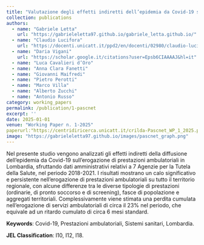 ```yaml
---
title: "Valutazione degli effetti indiretti dell’epidemia da Covid-19 sul sistema sanitario Lombardo"
collection: publications
authors:
  - name: "Gabriele Letta"
    url: "https://gabrieleletta97.github.io/gabriele_letta.github.io/"
  - name: "Claudio Lucifora"
    url: "https://docenti.unicatt.it/ppd2/en/docenti/02980/claudio-lucifora/profilo"
  - name: "Daria Vigani"
    url: "https://scholar.google.it/citations?user=Epsb6CIAAAAJ&hl=it"
  - name: "Luca Cavalieri d’Oro"
  - name: "Anna Clara Fanetti"
  - name: "Giovanni Maifredi"
  - name: "Pietro Perotti"
  - name: "Marco Villa"
  - name: "Alberto Zucchi"
  - name: "Antonio Russo"
category: working_papers
permalink: /publication/1-pascnet
excerpt: ''
date: 2025-01-01
venue: "Working Paper n. 1-2025"
paperurl:"https://centridiricerca.unicatt.it/crilda-Pascnet_WP_1_2025.pdf"
image: "https://gabrieleletta97.github.io/images/pascnet_graph.png" 
---
```

Nel presente studio vengono analizzati gli effetti indiretti della diffusione dell’epidemia da
Covid-19 sull’erogazione di prestazioni ambulatoriali in Lombardia, sfruttando dati amministrativi
relativi a 7 Agenzie per la Tutela della Salute, nel periodo 2018-2021. I risultati mostrano un
calo significativo e persistente nell’erogazione di prestazioni ambulatoriali su tutto il territorio
regionale, con alcune differenze tra le diverse tipologie di prestazioni (ordinarie, di pronto soccorso
e di screening), fasce di popolazione e aggregati territoriali. Complessivamente viene stimata una
perdita cumulata nell’erogazione di servizi ambulatoriali di circa il 23% nel periodo, che equivale
ad un ritardo cumulato di circa 6 mesi standard.

**Keywords**: Covid-19, Prestazioni ambulatoriali, Sistemi sanitari, Lombardia.

**JEL Classification**: I10, I12, I18.
